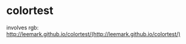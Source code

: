 colortest
=========

involves rgb: http://leemark.github.io/colortest/(http://leemark.github.io/colortest/)
